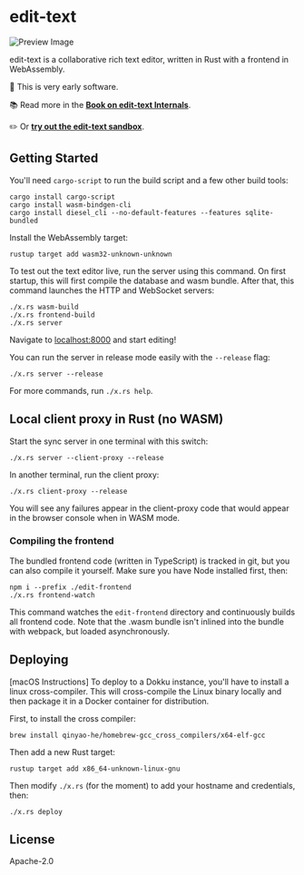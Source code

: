 # edit-text

![Preview Image](https://user-images.githubusercontent.com/80639/42796693-92ab2cc8-8959-11e8-84b8-a2681b915f2d.png)

edit-text is a collaborative rich text editor, written in Rust with a frontend in WebAssembly.

👶 This is very early software.

📚 Read more in the [**Book on edit-text Internals**](http://tcr.github.io/edit-text/).

✏️ Or [**try out the edit-text sandbox**](http://sandbox.edit.io/).

## Getting Started

You'll need `cargo-script` to run the build script and a few other build tools:

```
cargo install cargo-script
cargo install wasm-bindgen-cli
cargo install diesel_cli --no-default-features --features sqlite-bundled
```

Install the WebAssembly target:

```
rustup target add wasm32-unknown-unknown
```

To test out the text editor live, run the server using this command. On first startup, this will first compile the database and wasm bundle. After that, this command launches the HTTP and WebSocket servers:

```
./x.rs wasm-build
./x.rs frontend-build
./x.rs server
```

Navigate to <localhost:8000> and start editing!

You can run the server in release mode easily with the `--release` flag:

```
./x.rs server --release
```

For more commands, run `./x.rs help`.

## Local client proxy in Rust (no WASM)

Start the sync server in one terminal with this switch:

```
./x.rs server --client-proxy --release
```

In another terminal, run the client proxy:

```
./x.rs client-proxy --release
```

You will see any failures appear in the client-proxy code that would appear in the browser console when in WASM mode.

### Compiling the frontend

The bundled frontend code (written in TypeScript) is tracked in git, but you can also compile it yourself. Make sure you have Node installed first, then:

```
npm i --prefix ./edit-frontend
./x.rs frontend-watch
```

This command watches the `edit-frontend` directory and continuously builds all frontend code. Note that the .wasm bundle isn't inlined into the bundle with webpack, but loaded asynchronously.

## Deploying

[macOS Instructions] To deploy to a Dokku instance, you'll have to install a linux cross-compiler. This will cross-compile the Linux binary locally and then package it in a Docker container for distribution.

First, to install the cross compiler:

```
brew install qinyao-he/homebrew-gcc_cross_compilers/x64-elf-gcc
```

Then add a new Rust target:

```
rustup target add x86_64-unknown-linux-gnu
```

Then modify `./x.rs` (for the moment) to add your hostname and credentials, then:

```
./x.rs deploy
```

## License

Apache-2.0
